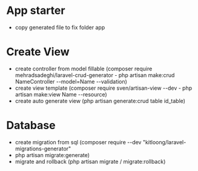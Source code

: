 # App starter
- copy generated file to fix folder app

# Create View
- create controller from model fillable (composer require mehradsadeghi/laravel-crud-generator - php artisan make:crud NameController --model=Name --validation)
- create view template (composer require sven/artisan-view --dev - php artisan make:view Name --resource)
- create auto generate view (php artisan generate:crud table id_table)

# Database
- create migration from sql (composer require --dev "kitloong/laravel-migrations-generator"
 - php artisan migrate:generate)
- migrate and rollback (php artisan migrate / migrate:rollback)